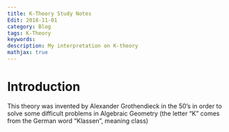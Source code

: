 ```yaml
---
title: K-Theory Study Notes
Edit: 2018-11-01
category: Blog
tags: K-Theory
keywords: 
description: My interpretation on K-theory
mathjax: true
---
```


# Introduction

This theory was invented by Alexander Grothendieck in the 50’s in order to solve some difficult problems in Algebraic Geometry (the letter “K” comes from the German word “Klassen”, meaning class)